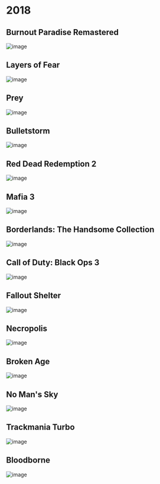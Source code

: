 # 2018

## Burnout Paradise Remastered

<colorBadge text="Recommended" type="recommended"/>
<colorBadge text="Playstation 4" type="ps4"/>

![image](./covers/2018/burnout-paradise-remastered.jpg)

## Layers of Fear

<colorBadge text="Recommended" type="recommended"/>
<colorBadge text="Playstation 4" type="ps4"/>

![image](./covers/2018/layers-of-fear.jpg)

## Prey

<colorBadge text="Recommended" type="recommended"/>
<colorBadge text="Playstation 4" type="ps4"/>

![image](./covers/2018/prey.jpg)

## Bulletstorm

<colorBadge text="Indifferent" type="indifferent"/>
<colorBadge text="Playstation 4" type="ps4"/>

![image](./covers/2018/bulletstorm.jpg)

## Red Dead Redemption 2

<colorBadge text="Recommended" type="recommended"/>
<colorBadge text="Playstation 4" type="ps4"/>

![image](./covers/2018/red-dead-redemption-2.jpg)

## Mafia 3

<colorBadge text="Not recommended" type="notRecommended"/>
<colorBadge text="Playstation 4" type="ps4"/>

![image](./covers/2018/mafia-3.jpg)

## Borderlands: The Handsome Collection

<colorBadge text="Recommended" type="recommended"/>
<colorBadge text="Playstation 4" type="ps4"/>

![image](./covers/2018/borderlands-handsome-collection.jpg)

## Call of Duty: Black Ops 3

<colorBadge text="Recommended" type="recommended"/>
<colorBadge text="Playstation 4" type="ps4"/>

![image](./covers/2018/cod-black-ops-3.jpg)

## Fallout Shelter

<colorBadge text="Recommended" type="recommended"/>
<colorBadge text="Playstation 4" type="ps4"/>

![image](./covers/2018/fallout-shelter.jpg)

## Necropolis

<colorBadge text="Recommended" type="recommended"/>
<colorBadge text="Playstation 4" type="ps4"/>

![image](./covers/2018/necropolis.jpg)

## Broken Age

<colorBadge text="Recommended" type="recommended"/>
<colorBadge text="Playstation 4" type="ps4"/>

![image](./covers/2018/broken-age.jpg)

## No Man's Sky

<colorBadge text="Recommended" type="recommended"/>
<colorBadge text="Playstation 4" type="ps4"/>

![image](./covers/2018/no-mans-sky.jpg)

## Trackmania Turbo

<colorBadge text="Recommended" type="recommended"/>
<colorBadge text="Playstation 4" type="ps4"/>

![image](./covers/2018/trackmania-turbo.jpg)

## Bloodborne

<colorBadge text="Recommended" type="recommended"/>
<colorBadge text="Playstation 4" type="ps4"/>

![image](./covers/2018/bloodborne.jpg)
